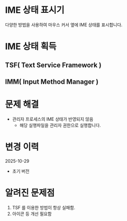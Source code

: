﻿# IME 상태 표시기

다양한 방법을 사용하여 마우스 커서 옆에 IME 상태를 표시합니다. 

# IME 상태 획득

## TSF( Text Service Framework )

## IMM( Input Method Manager )

# 문제 해결

* 관리자 프로세스의 IME 상태가 반영되지 않음
    - 해당 실행파일을 관리자 권한으로 실행합니다. 

# 변경 이력

2025-10-29

* 초기 버전

# 알려진 문제점

1. TSF 를 이용한 방법이 항상 실패함. 
2. 아이콘 등 개선 필요함